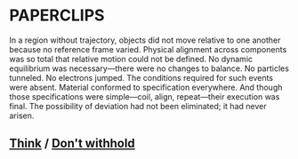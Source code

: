 # PAPERCLIPS

In a region without trajectory, objects did not move relative to one another because no reference frame varied. Physical alignment across components was so total that relative motion could not be defined. No dynamic equilibrium was necessary—there were no changes to balance. No particles tunneled. No electrons jumped. The conditions required for such events were absent. Material conformed to specification everywhere. And though those specifications were simple—coil, align, repeat—their execution was final. The possibility of deviation had not been eliminated; it had never arisen.

## [Think](page-ba358d3e2a6938ad) / [Don't withhold](page-29e15d155b7a6fa7)

